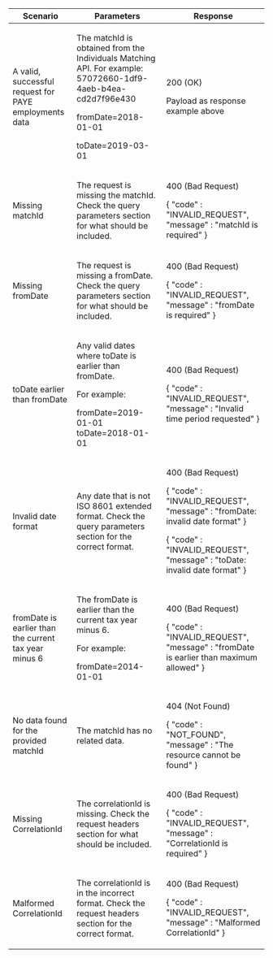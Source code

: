<table>
    <col width="25%">
    <col width="35%">
    <col width="40%">
    <thead>
    <tr>
        <th>Scenario</th>
        <th>Parameters</th>
        <th>Response</th>
    </tr>
    </thead>
    <tbody>
    <tr>
        <td><p>A valid, successful request for PAYE employments data</p></td>
        <td><p>The matchId is obtained from the Individuals Matching API. For example: 57072660-1df9-4aeb-b4ea-cd2d7f96e430</p><p>fromDate=2018-01-01</p><p>toDate=2019-03-01</p></td>
        <td><p>200 (OK)</p><p>Payload as response example above</p></td>
    </tr>
    <tr>
        <td><p>Missing matchId</p></td>
        <td><p>The request is missing the matchId. Check the query parameters section for what should be included.</p></td>
        <td>
            <p>400 (Bad Request)</p>
            <p>{ &quot;code&quot; : &quot;INVALID_REQUEST&quot;,<br/>&quot;message&quot; : &quot;matchId is required&quot; }</p>
        </td>
    </tr>
    <tr>
        <td><p>Missing fromDate</p></td>
        <td><p>The request is missing a fromDate. Check the query parameters section for what should be included.</p></td>
        <td>
            <p>400 (Bad Request)</p>
            <p>{ &quot;code&quot; : &quot;INVALID_REQUEST&quot;,<br/>&quot;message&quot; : &quot;fromDate is required&quot; }</p>
        </td>
    </tr>
    <tr>
         <td><p>toDate earlier than fromDate</p></td>
         <td><p>Any valid dates where toDate is earlier than fromDate.</p><p>For example:</p><p>fromDate=2019-01-01 toDate=2018-01-01</p></td>
         <td>
            <p>400 (Bad Request)</p>
            <p>{ &quot;code&quot; : &quot;INVALID_REQUEST&quot;,<br/>&quot;message&quot; : &quot;Invalid time period requested&quot; }</p>
        </td>
    </tr>
    <tr>
         <td><p>Invalid date format</p></td>
         <td>
            <p>Any date that is not ISO 8601 extended format. Check the query parameters section for the correct format.</p>
         </td>
         <td>
            <p>400 (Bad Request)</p>
            <p>{ &quot;code&quot; : &quot;INVALID_REQUEST&quot;,<br/>&quot;message&quot; : &quot;fromDate: invalid date format&quot; }</p>
            <p>{ &quot;code&quot; : &quot;INVALID_REQUEST&quot;,<br/>&quot;message&quot; : &quot;toDate: invalid date format&quot; }</p>
         </td>
    </tr>
         <td><p>fromDate is earlier than the current tax year minus 6</p></td>
         <td>
            <p>The fromDate is earlier than the current tax year minus 6.</p>
            <p>For example:</p><p>fromDate=2014-01-01</p>
         </td>
         <td>
            <p>400 (Bad Request)</p>
            <p>{ &quot;code&quot; : &quot;INVALID_REQUEST&quot;,<br/>&quot;message&quot; : &quot;fromDate is earlier than maximum allowed&quot; }</p>
         </td>
    <tr>
    </tr>
    <tr>
        <td><p>No data found for the provided matchId</p></td>
        <td><p>The matchId has no related data.</p></td>
        <td><p>404 (Not Found)</p>
        <p>{ &quot;code&quot; : &quot;NOT_FOUND&quot;,<br/>&quot;message&quot; : &quot;The resource cannot be found&quot; }</p></td>
    </tr>
    <tr>
        <td><p>Missing CorrelationId</p></td>
        <td><p>The correlationId is missing. Check the request headers section for what should be included.</p></td>
        <td>
            <p>400 (Bad Request)</p>
            <p>{ &quot;code&quot; : &quot;INVALID_REQUEST&quot;,<br/>&quot;message&quot; : &quot;CorrelationId is required&quot; }</p>
        </td>
    </tr>
    <tr>
        <td><p>Malformed CorrelationId</p></td>
        <td><p>The correlationId is in the incorrect format. Check the request headers section for the correct format.</p></td>
        <td>
            <p>400 (Bad Request)</p>
            <p>{ &quot;code&quot; : &quot;INVALID_REQUEST&quot;,<br/>&quot;message&quot; : &quot;Malformed CorrelationId&quot; }</p>
        </td>
    </tr>
    </tbody>
</table>

